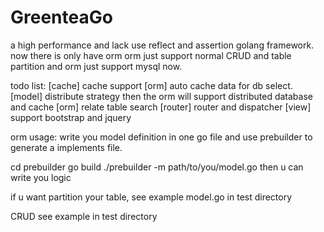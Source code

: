 # GreenteaGo
a high performance and lack use reflect and assertion golang framework.
now there is only have orm
orm just support normal CRUD and table partition
and orm just support mysql now.

todo list:
[cache] cache support
[orm] auto cache data for db select.
[model] distribute strategy then the orm will support distributed database and cache
[orm] relate table search
[router] router and dispatcher
[view] support bootstrap and jquery

orm usage:
write you model definition in one go file and use prebuilder to generate a implements file.

cd prebuilder
go build
./prebuilder -m path/to/you/model.go
then u can write you logic

if u want partition your table, see example model.go in test directory

CRUD
see example in test directory

